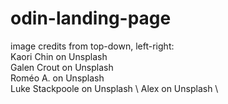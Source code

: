 # odin-landing-page

image credits from top-down, left-right: \
Kaori Chin on Unsplash \
Galen Crout on Unsplash \
Roméo A. on Unsplash \
Luke Stackpoole on Unsplash \ 
Alex on Unsplash \